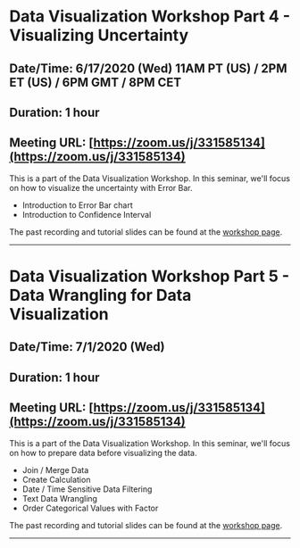 # Data Visualization Workshop Part 4 - Visualizing Uncertainty
## Date/Time: 6/17/2020 (Wed) 11AM PT (US) / 2PM ET (US) / 6PM GMT / 8PM CET
## Duration: 1 hour
## Meeting URL: [https://zoom.us/j/331585134](https://zoom.us/j/331585134)

This is a part of the Data Visualization Workshop. In this seminar, we'll focus on how to visualize the uncertainty with Error Bar.

* Introduction to Error Bar chart
* Introduction to Confidence Interval

The past recording and tutorial slides can be found at the [workshop page](https://exploratory.io/note/kanaugust/Data-Visualization-Workshop-YAZ6azM0MU).

----

# Data Visualization Workshop Part 5 - Data Wrangling for Data Visualization
## Date/Time: 7/1/2020 (Wed)
## Duration: 1 hour
## Meeting URL: [https://zoom.us/j/331585134](https://zoom.us/j/331585134)

This is a part of the Data Visualization Workshop. In this seminar, we'll focus on how to prepare data before visualizing the data.

* Join / Merge Data
* Create Calculation
* Date / Time Sensitive Data Filtering
* Text Data Wrangling
* Order Categorical Values with Factor

The past recording and tutorial slides can be found at the [workshop page](https://exploratory.io/note/kanaugust/Data-Visualization-Workshop-YAZ6azM0MU).

----
